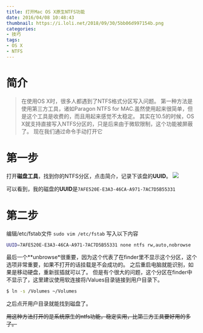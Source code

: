 ```yaml
---
title: 打开Mac OS X原生NTFS功能
date: 2016/04/08 10:48:43
thumbnail: https://i.loli.net/2018/09/30/5bb06d997154b.png
categories:
- 技巧
tags:
- OS X
- NTFS
---
```

# 简介
>在使用OS X时，很多人都遇到了NTFS格式分区写入问题。
>第一种方法是使用第三方工具，诸如Paragon NTFS for MAC.虽然使用起来很简单，但是这个工具是收费的，而且用起来感觉不太稳定。
>其实在10.5的时候，OS X就支持直接写入NTFS分区的，只是后来由于微软限制，这个功能被屏蔽了。
>现在我们通过命令手动打开它

# 第一步
打开**磁盘工具**，找到你的NTFS分区，点击简介，记录下该盘的**UUID**。
![](https://ws1.sinaimg.cn/large/006tKfTcgy1frc66kvif5j30ki0b8abx.jpg)

可以看到，我的磁盘的**UUID**是`7AFE520E-E3A3-46CA-A971-7AC7D5B55331`

# 第二步
编辑/etc/fstab文件
`sudo vim /etc/fstab`
写入以下内容
``` Bash
UUID=7AFE520E-E3A3-46CA-A971-7AC7D5B55331 none ntfs rw,auto,nobrowse
```
最后一个**unbrowse*很重要，因为这个代表了在finder里不显示这个分区，这个选项非常重要，如果不打开的话挂载是不会成功的。
之后重启电脑就能识别，如果是移动硬盘，重新拔插就可以了。
但是有个很大的问题，这个分区在finder中不显示了，这里建议使用软连接将/Values目录链接到用户目录下。

``` Bash
$ ln -s /Volumes ~/Volumes
```

之后点开用户目录就能找到磁盘了。

~~用这种方法打开的是系统原生的ntfs功能，稳定实用，比第三方工具要好用的多了。~~
